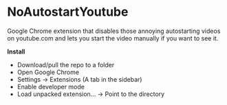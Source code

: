 NoAutostartYoutube
==================
Google Chrome extension that disables those annoying autostarting videos on youtube.com and lets you start the video manually if you want to see it.

**Install**
- Download/pull the repo to a folder
- Open Google Chrome
- Settings -> Extensions (A tab in the sidebar) 
- Enable developer mode
- Load unpacked extension... -> Point to the directory
